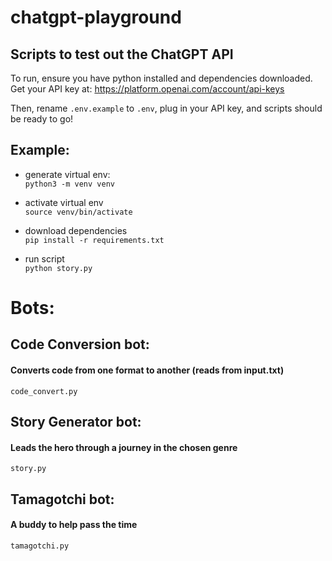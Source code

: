 # chatgpt-playground
## Scripts to test out the ChatGPT API

To run, ensure you have python installed and dependencies downloaded. \
Get your API key at: https://platform.openai.com/account/api-keys

Then, rename `.env.example` to `.env`, plug in your API key, and scripts should be ready to go!

## Example:
- generate virtual env: \
`python3 -m venv venv`
- activate virtual env \
`source venv/bin/activate`

- download dependencies \
`pip install -r requirements.txt`

- run script \
`python story.py`

# Bots:

## Code Conversion bot: 
#### Converts code from one format to another (reads from input.txt)
`code_convert.py`

## Story Generator bot:
#### Leads the hero through a journey in the chosen genre
`story.py`

## Tamagotchi bot:
#### A buddy to help pass the time
`tamagotchi.py`





